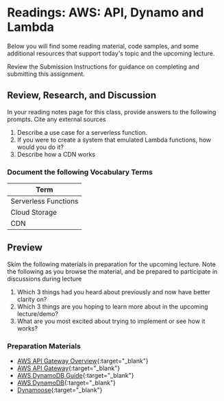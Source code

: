 # Readings: AWS: API, Dynamo and Lambda

Below you will find some reading material, code samples, and some additional resources that support today's topic and the upcoming lecture.

Review the Submission Instructions for guidance on completing and submitting this assignment.

## Review, Research, and Discussion

In your reading notes page for this class, provide answers to the following prompts. Cite any external sources

1. Describe a use case for a serverless function.
1. If you were to create a system that emulated Lambda functions, how would you do it?
1. Describe how a CDN works

### Document the following Vocabulary Terms

| Term                            |
| ------------------------------- |
| Serverless Functions            |
| Cloud Storage                   |
| CDN                             |

## Preview

Skim the following materials in preparation for the upcoming lecture. Note the following as you browse the material, and be prepared to participate in discussions during lecture

1. Which 3 things had you heard about previously and now have better clarity on?
1. Which 3 things are you hoping to learn more about in the upcoming lecture/demo?
1. What are you most excited about trying to implement or see how it works?

### Preparation Materials

- [AWS API Gateway Overview](https://www.serverless.com/amazon-api-gateway){:target="_blank"}
- [AWS API Gateway](https://aws.amazon.com/api-gateway/){:target="_blank"}
- [AWS DynamoDB Guide](https://www.dynamodbguide.com/what-is-dynamo-db/){:target="_blank"}
- [AWS DynamoDB](https://aws.amazon.com/dynamodb/){:target="_blank"}
- [Dynamoose](https://dynamoosejs.com/getting_started/Introduction){:target="_blank"}
